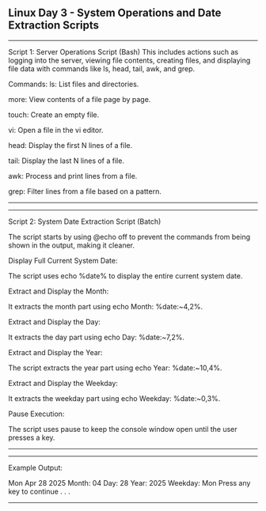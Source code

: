 ## Linux Day 3 - System Operations and Date Extraction Scripts
---

Script 1: Server Operations Script (Bash)
This includes actions such as logging into the server, viewing file contents, creating files, and displaying file data with commands like ls, head, tail, awk, and grep.

Commands:
ls: List files and directories.

more: View contents of a file page by page.

touch: Create an empty file.

vi: Open a file in the vi editor.

head: Display the first N lines of a file.

tail: Display the last N lines of a file.

awk: Process and print lines from a file.

grep: Filter lines from a file based on a pattern.

---
---
Script 2: System Date Extraction Script (Batch)

The script starts by using @echo off to prevent the commands from being shown in the output, making it cleaner.

Display Full Current System Date:

The script uses echo %date% to display the entire current system date.

Extract and Display the Month:

It extracts the month part using echo Month: %date:~4,2%.

Extract and Display the Day:

It extracts the day part using echo Day: %date:~7,2%.

Extract and Display the Year:

The script extracts the year part using echo Year: %date:~10,4%.

Extract and Display the Weekday:

It extracts the weekday part using echo Weekday: %date:~0,3%.

Pause Execution:

The script uses pause to keep the console window open until the user presses a key.

---
---
Example Output:

Mon Apr 28 2025
Month: 04
Day: 28
Year: 2025
Weekday: Mon
Press any key to continue . . .

---
